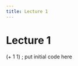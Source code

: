 ```yaml
---
title: Lecture 1
---
```


# Lecture 1

<link rel="stylesheet" type="text/css" href="paren-soup-light.css">

<div class="paren-soup">
  <div class="instarepl"></div>
  <div class="numbers"></div>
  <div class="content" contenteditable="true">(+ 1 1) ; put initial code here</div>
</div>
<script type="text/javascript" src="paren-soup.js"></script>
<script type="text/javascript">
  paren_soup.core.init_all();
</script>
